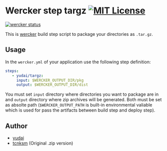 Wercker step targz [![MIT License](http://img.shields.io/badge/license-MIT-blue.svg?style=flat)](https://github.com/yudai/wercker-step-targz/blob/master/LICENCE)
====

[![wercker status](https://app.wercker.com/status/2731ce0d44665102c1255e2029185029/m "wercker status")](https://app.wercker.com/project/bykey/2731ce0d44665102c1255e2029185029)

This is [wercker](http://wercker.com/) build step script to package your directories as `.tar.gz`. 

## Usage

In the `wercker.yml` of your application use the following step definition:

```yaml
steps:
   - yudai/targz:
     input: $WERCKER_OUTPUT_DIR/pkg
     output: $WERCKER_OUTPUT_DIR/dist
```

You must set `input` directory where directories you want to package are in and `output` directory where zip archives will be generated. Both must be set as absolte path (`$WERCKER_OUTPUT_PATH` is built-in environmental valiable which is used for pass the artifacts between build step and deploy step). 

## Author

* [yudai](https://github.com/yudai)
* [tcnksm](https://github.com/tcnksm) (Original .zip version)
